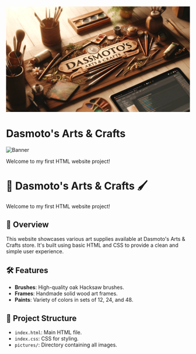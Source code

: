 ![Banner](Artist.webp)
# Dasmoto's Arts & Crafts

<img src="Artist.webp)" alt="Banner" width="800" height="200">

Welcome to my first HTML website project!


# 🎨 Dasmoto's Arts & Crafts 🖌️

Welcome to my first HTML website project!

## 🌟 Overview
This website showcases various art supplies available at Dasmoto's Arts & Crafts store. It's built using basic HTML and CSS to provide a clean and simple user experience.

## 🛠️ Features
- **Brushes**: High-quality oak Hacksaw brushes.
- **Frames**: Handmade solid wood art frames.
- **Paints**: Variety of colors in sets of 12, 24, and 48.


## 📂 Project Structure
- `index.html`: Main HTML file.
- `index.css`: CSS for styling.
- `pictures/`: Directory containing all images.

